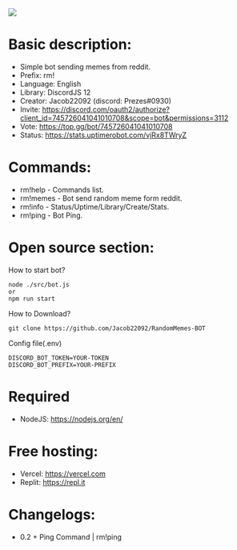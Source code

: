 <img src="https://dev-bot.xyz/images/bot.pngg">

# Basic description:
- Simple bot sending memes from reddit.
- Prefix: rm!
- Language: English
- Library: DiscordJS 12
- Creator: Jacob22092 (discord: Prezes#0930)
- Invite: https://discord.com/oauth2/authorize?client_id=745726041041010708&scope=bot&permissions=3112
- Vote: https://top.gg/bot/745726041041010708
- Status: https://stats.uptimerobot.com/vjRx8TWryZ

# Commands:
- rm!help - Commands list.
- rm!memes - Bot send random meme form reddit.
- rm!info - Status/Uptime/Library/Create/Stats.
- rm!ping - Bot Ping.

# Open source section:

How to start bot?
```
node ./src/bot.js
or
npm run start
```
How to Download?
```
git clone https://github.com/Jacob22092/RandomMemes-BOT
```
Config file(.env)
```
DISCORD_BOT_TOKEN=YOUR-TOKEN
DISCORD_BOT_PREFIX=YOUR-PREFIX
```
# Required
- NodeJS: https://nodejs.org/en/
# Free hosting:
- Vercel: https://vercel.com
- Replit: https://repl.it

# Changelogs:
- 0.2 + Ping Command | rm!ping

